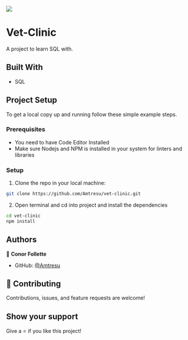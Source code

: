 ![](https://img.shields.io/badge/Microverse-blueviolet)

# Vet-Clinic
A project to learn SQL with.


## Built With
- SQL

## Project Setup
To get a local copy up and running follow these simple example steps.

### Prerequisites

- You need to have Code Editor Installed
- Make sure Nodejs and NPM is installed in your system for linters and libraries

### Setup
1. Clone the repo in your local machine:
```bash
git clone https://github.com/Amtresu/vet-clinic.git
```
2. Open terminal and cd into project and install the dependencies
```bash
cd vet-clinic
npm install
```

## Authors

👤 **Conor Follette**

- GitHub: [@Amtresu](https://github.com/Amtresu)



## 🤝 Contributing

Contributions, issues, and feature requests are welcome!

## Show your support

Give a ⭐️ if you like this project!


